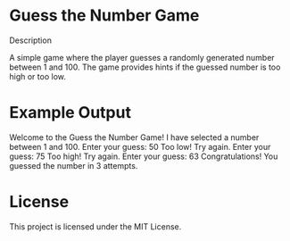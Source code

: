 # Guess the Number Game

Description

A simple game where the player guesses a randomly generated number between 1 and 100. The game provides hints if the guessed number is too high or too low.

# Example Output

Welcome to the Guess the Number Game!
I have selected a number between 1 and 100.
Enter your guess: 50
Too low! Try again.
Enter your guess: 75
Too high! Try again.
Enter your guess: 63
Congratulations! You guessed the number in 3 attempts.

# License

This project is licensed under the MIT License.
